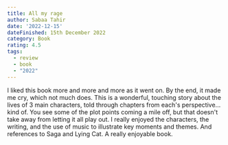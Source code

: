 ```yaml
---
title: All my rage
author: Sabaa Tahir
date: '2022-12-15'
dateFinished: 15th December 2022
category: Book
rating: 4.5
tags:
  - review
  - book
  - "2022"
---
```


I liked this book more and more and more as it went on. By the end, it made me cry, which not much does. This is a wonderful, touching story about the lives of 3 main characters, told through chapters from each's perspective... kind of. You see some of the plot points coming a mile off, but that doesn't take away from letting it all play out. I really enjoyed the characters, the writing, and the use of music to illustrate key moments and themes. And references to Saga and Lying Cat. A really enjoyable book.